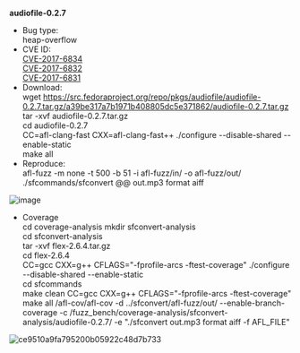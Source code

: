 **audiofile-0.2.7**     
* Bug type:     
heap-overflow    
* CVE ID:     
[CVE-2017-6834](https://cve.mitre.org/cgi-bin/cvename.cgi?name=CVE-2017-6834)     
[CVE-2017-6832](https://cve.mitre.org/cgi-bin/cvename.cgi?name=CVE-2017-6832)      
[CVE-2017-6831](https://cve.mitre.org/cgi-bin/cvename.cgi?name=CVE-2017-6831)    
* Download:     
wget https://src.fedoraproject.org/repo/pkgs/audiofile/audiofile-0.2.7.tar.gz/a39be317a7b1971b408805dc5e371862/audiofile-0.2.7.tar.gz    
tar -xvf audiofile-0.2.7.tar.gz     
cd audiofile-0.2.7     
CC=afl-clang-fast CXX=afl-clang-fast++ ./configure --disable-shared --enable-static    
make all    
* Reproduce:     
afl-fuzz -m none -t 500 -b 51 -i afl-fuzz/in/ -o afl-fuzz/out/ ./sfcommands/sfconvert @@ out.mp3 format aiff    

![image](https://user-images.githubusercontent.com/76025773/203090553-bf80f352-c069-4652-b71a-1222454c1696.png)

* Coverage      
cd coverage-analysis
mkdir sfconvert-analysis          
cd sfconvert-analysis       
tar -xvf flex-2.6.4.tar.gz              
cd flex-2.6.4                     
CC=gcc CXX=g++ CFLAGS="-fprofile-arcs -ftest-coverage" ./configure --disable-shared --enable-static                  
cd sfcommands               
make clean
CC=gcc CXX=g++ CFLAGS="-fprofile-arcs -ftest-coverage" make all
/afl-cov/afl-cov -d ../sfconvert/afl-fuzz/out/ --enable-branch-coverage -c /fuzz_bench/coverage-analysis/sfconvert-analysis/audiofile-0.2.7/ -e "./sfconvert out.mp3 format aiff -f AFL_FILE"     

![ce9510a9fa795200b05922c48d7b733](https://user-images.githubusercontent.com/76025773/221092059-0d9598d9-f3a7-4fa7-aaef-6c145833826b.png)
